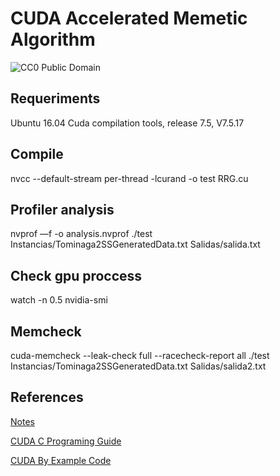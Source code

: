 # CUDA Accelerated Memetic Algorithm
![CC0 Public Domain](https://images.cloudclusters.io/4fb7c02dfa2041a28b9eb2c14dc999cd/g-banner.jpg)

## Requeriments
Ubuntu 16.04
Cuda compilation tools, release 7.5, V7.5.17

## Compile
nvcc --default-stream per-thread -lcurand -o test RRG.cu 

## Profiler analysis
nvprof —f -o analysis.nvprof ./test Instancias/Tominaga2SSGeneratedData.txt Salidas/salida.txt

## Check gpu proccess
watch -n 0.5 nvidia-smi

## Memcheck
cuda-memcheck --leak-check full --racecheck-report all ./test Instancias/Tominaga2SSGeneratedData.txt Salidas/salida2.txt

## References
[Notes](https://icl.utk.edu/~mgates3/docs/cuda.html)

[CUDA C Programing Guide](https://docs.nvidia.com/cuda/pdf/CUDA_C_Programming_Guide.pdf)

[CUDA By Example Code](https://github.com/CodedK/CUDA-by-Example-source-code-for-the-book-s-examples-)
